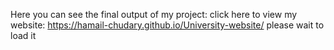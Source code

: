 Here you can see the final output of my project:
click here to view my website: https://hamail-chudary.github.io/University-website/
please wait to load it
